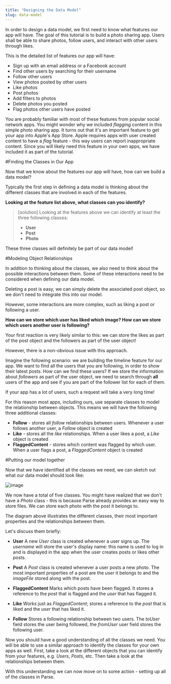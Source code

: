 ```yaml
---
title: "Designing the Data Model"
slug: data-model
---
```


In order to design a data model, we first need to know what features our app will have. The goal of this tutorial is to build a photo sharing app. Users shall be able to share photos, follow users, and interact with other users through likes.

This is the detailed list of features our app will have:

- Sign up with an email address or a Facebook account
- Find other users by searching for their username
- Follow other users
- View photos posted by other users
- Like photos
- Post photos
- Add filters to photos
- Delete photos you posted
- Flag photos other users have posted

You are probably familiar with most of these features from popular social network apps. You might wonder why we included *flagging* content in this simple photo sharing app. It turns out that it's an important feature to get your app into Apple's App Store. Apple requires apps with user created content to have a *flag* feature - this way users can report inappropriate content. Since you will likely need this feature in your own apps, we have included it as part of the tutorial.

#Finding the Classes in Our App

Now that we know about the features our app will have, how can we build a data model?

Typically the first step in defining a data model is thinking about the different classes that are involved in each of the features.

**Looking at the feature list above, what classes can you identify?**

> [solution]
Looking at the features above we can identify at least the three following classes:
>
>- **User**
>- **Post**
>- **Photo**

These three classes will definitely be part of our data model!

#Modeling Object Relationships

In addition to thinking about the classes, we also need to think about the possible interactions between them. Some of these interactions need to be considered when defining our data model.

Deleting a post is easy, we can simply delete the associated post object, so we don't need to integrate this into our model.

However, some interactions are more complex, such as liking a post or following a user.

**How can we store which user has liked which image? How can we store which users another user is following?**

Your first reaction is very likely similar to this: we can store the likes as part of the post object and the followers as part of the user object!

However, there is a non-obvious issue with this approach.

Imagine the following scenario: we are building the timeline feature for our app. We want to find all the users that you are following, in order to show their latest posts. How can we find these users? If we store the information about *followers* as part of the user object, we need to search through **all** users of the app and see if you are part of the follower list for each of them.

If your app has a lot of users, such a request will take a very long time!

For this reason most apps, including ours, use separate classes to model the relationship between objects. This means we will have the following three additional classes:

- **Follow** - stores all *follow* relationships between users. Whenever a user follows another user, a *Follow* object is created
- **Like** - stores all the *like* relationships. When a user likes a post, a *Like* object is created
- **FlaggedContent** - stores which content was flagged by which user. When a user flags a post, a *FlaggedContent* object is created

#Putting our model together

Now that we have identified all the classes we need, we can sketch out what our data model should look like:

![image](ER.png)

We now have a total of five classes. You might have realized that we don't have a *Photo* class - this is because Parse already provides an easy way to store files. We can store each photo with the post it belongs to.

The diagram above illustrates the different classes, their most important properties and the relationships between them.

Let's discuss them briefly:

- **User**
A new *User* class is created whenever a user signs up. The *username* will store the user's display name: this name is used to log in and is displayed in the app when the user creates posts or likes other posts.

- **Post**
A *Post* class is created whenever a user posts a new photo. The most important properties of a post are the *user* it belongs to and the *imageFile* stored along with the post.

- **FlaggedContent**
Marks which posts have been flagged. It stores a reference to the *post* that is flagged and the *user* that has flagged it.

- **Like**
Works just as *FlaggedContent*; stores a reference to the *post* that is liked and the *user* that has liked it.

- **Follow**
Stores a following relationship between two users. The *toUser* field stores the user being followed, the *fromUser* user field stores the following user.

Now you should have a good understanding of all the classes we need. You will be able to use a similar approach to identify the classes for your own apps as well. First, take a look at the different objects that you can identify from your features, e.g. *Users*, *Posts*, etc. Then take a look at the relationships between them.

With this understanding we can now move on to some action - setting up all of the classes in Parse.
